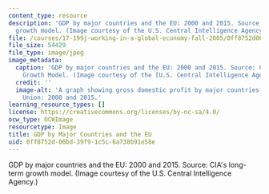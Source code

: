 ```yaml
---
content_type: resource
description: 'GDP by major countries and the EU: 2000 and 2015. Source: CIA''s long-term
  growth model. (Image courtesy of the U.S. Central Intelligence Agency.)'
file: /courses/17-199j-working-in-a-global-economy-fall-2005/0ff8752d06bd39f91c5c6a738b91e58e_17-199jf05.jpg
file_size: 54429
file_type: image/jpeg
image_metadata:
  caption: 'GDP by major countries and the EU: 2000 and 2015. Source: CIA''s Long-Term
    Growth Model. (Image courtesy of the [U.S. Central Intelligence Agency](http://www.cia.gov/).)'
  credit: ''
  image-alt: 'A graph showing gross domestic profit by major countries and the European
    Union: 2000 and 2015.'
learning_resource_types: []
license: https://creativecommons.org/licenses/by-nc-sa/4.0/
ocw_type: OCWImage
resourcetype: Image
title: GDP by Major Countries and the EU
uid: 0ff8752d-06bd-39f9-1c5c-6a738b91e58e
---
```

GDP by major countries and the EU: 2000 and 2015. Source: CIA's long-term growth model. (Image courtesy of the U.S. Central Intelligence Agency.)